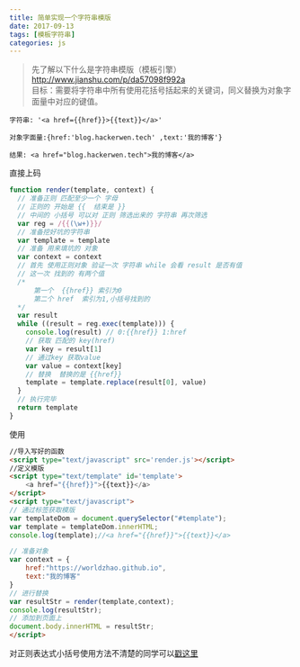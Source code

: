 ```yaml
---
title: 简单实现一个字符串模版
date: 2017-09-13
tags: [模板字符串]
categories: js
---
```


> 先了解以下什么是字符串模版（模板引擎）http://www.jianshu.com/p/da57098f992a  
>  目标：需要将字符串中所有使用花括号括起来的关键词，同义替换为对象字面量中对应的键值。

    字符串: '<a href={{href}}>{{text}}</a>'

    对象字面量:{href:'blog.hackerwen.tech' ,text:'我的博客'}

    结果: <a href="blog.hackerwen.tech">我的博客</a>

直接上码

```js
function render(template, context) {
  // 准备正则 匹配至少一个 字母
  // 正则的 开始是 {{  结束是 }}
  // 中间的 小括号 可以对 正则 筛选出来的 字符串 再次筛选
  var reg = /{{(\w+)}}/
  // 准备挖好坑的字符串
  var template = template
  // 准备 用来填坑的 对象
  var context = context
  // 首先 使用正则对象 验证一次 字符串 while 会看 result 是否有值
  // 这一次 找到的 有两个值
  /* 
      第一个  {{href}} 索引为0
      第二个 href  索引为1,小括号找到的
  */
  var result
  while ((result = reg.exec(template))) {
    console.log(result) // 0:{{href}} 1:href
    // 获取 匹配的 key(href)
    var key = result[1]
    // 通过key 获取value
    var value = context[key]
    // 替换  替换的是 {{href}}
    template = template.replace(result[0], value)
  }
  // 执行完毕
  return template
}
```

使用

```html
//导入写好的函数
<script type="text/javascript" src='render.js'></script>
//定义模版
<script type="text/template" id='template'>
    <a href="{{href}}">{{text}}</a>
</script>
<script type="text/javascript">
// 通过标签获取模版
var templateDom = document.querySelector("#template");
var template = templateDom.innerHTML;
console.log(template);//<a href="{{href}}">{{text}}</a>

// 准备对象
var context = {
    href:"https://worldzhao.github.io",
    text:"我的博客"
}
// 进行替换
var resultStr = render(template,context);
console.log(resultStr);
// 添加到页面上
document.body.innerHTML = resultStr;
</script>
```

对正则表达式小括号使用方法不清楚的同学可以[戳这里](https://segmentfault.com/q/1010000004160141?_ea=511644)
